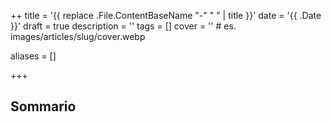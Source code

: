 ++ 
title = '{{ replace .File.ContentBaseName "-" " " | title }}'
date = '{{ .Date }}'
draft = true
description = ''
tags = []
cover = ''   # es. images/articles/slug/cover.webp

aliases = []

+++

<!-- Introduzione -->

## Sommario

<!-- Contenuto -->

